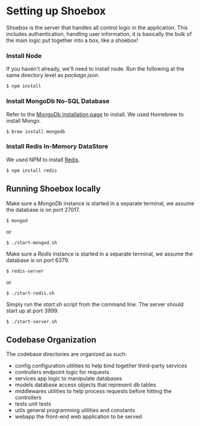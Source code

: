 # Setting up Shoebox
Shoebox is the server that handles all control logic in the application. This includes authentication, handling user information, it is basically the bulk of the main logic put together into a box, like a shoebox!

### Install Node
If you haven't already, we'll need to install node. Run the following at the same directory level as _package.json_.
```
$ npm install
```

### Install MongoDb No-SQL Database
Refer to the [MongoDb installation page](https://docs.mongodb.com/master/installation/) to install.
We used Homebrew to install Mongo.
```
$ brew install mongodb
```

### Install Redis In-Memory DataStore
We used NPM to install [Redis](http://redis.io/).
```
$ npm install redis
```

## Running Shoebox locally
Make sure a _MongoDb_ instance is started in a separate terminal, we assume the database is on port 27017.
```
$ mongod
```
or
```
$ ./start-mongod.sh
```

Make sure a _Redis_ instance is started in a separate terminal, we assume the database is on port 6379.
```
$ redis-server
```
or
```
$ ./start-redis.sh
```

Simply run the _start.sh_ script from the command line. The server should start up at port 3999.
```
$ ./start-server.sh
```

## Codebase Organization
The codebase directories are organized as such:
- config		    configuration utilities to help bind together third-party services
- controllers		endpoint logic for requests
- services		  app logic to manipulate databases
- models		    database access objects that represent db tables
- middlewares		utilities to help process requests before hitting the controllers
- tests         unit tests
- utils         general programming utilities and constants
- webapp        the front-end web application to be served
